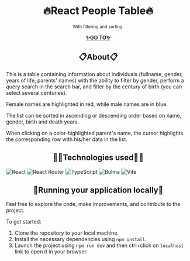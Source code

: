 <h1 align="center">🔥React People Table🔥</h1>

<p align="center">
    <sup>With filtering and sorting.</sup>
</p>

<p align="center">
  <a href="https://orpheus29.github.io/react_people-table-advanced/">
    <strong>✨GO TO✨</strong>
  </a>
</p>

<h2 align="center">📋About📋</h2>

This is a table containing information about individuals (fullname, gender, years of life, parents' names) with the ability to filter by gender, perform a query search in the search bar, and filter by the century of birth (you can select several centuries).

Female names are highlighted in red, while male names are in blue.

The list can be sorted in ascending or descending order based on name, gender, birth and death years.

When clicking on a color-highlighted parent's name, the cursor highlights the corresponding row with his/her data in the list.

<h2 align="center">🧙‍♂️Technologies used🧙‍♂️</h2>

![React](https://img.shields.io/badge/react-%2320232a.svg?style=for-the-badge&logo=react&logoColor=%2361DAFB) ![React Router](https://img.shields.io/badge/React_Router-CA4245?style=for-the-badge&logo=react-router&logoColor=white) ![TypeScript](https://img.shields.io/badge/typescript-%23007ACC.svg?style=for-the-badge&logo=typescript&logoColor=white) ![Bulma](https://img.shields.io/badge/Bulma-00D1B2?style=for-the-badge&logo=Bulma&logoColor=white) ![Vite](https://img.shields.io/badge/Vite-B73BFE?style=for-the-badge&logo=vite&logoColor=FFD62E)

<h2 align="center">📌Running your application locally📌</h2>

Feel free to explore the code, make improvements, and contribute to the project.

To get started:

1. Clone the repository to your local machine.
2. Install the necessary dependencies using `npm install`.
3. Launch the project using `npm run dev` and then ctrl+click on `localhost` link to open it in your browser.
